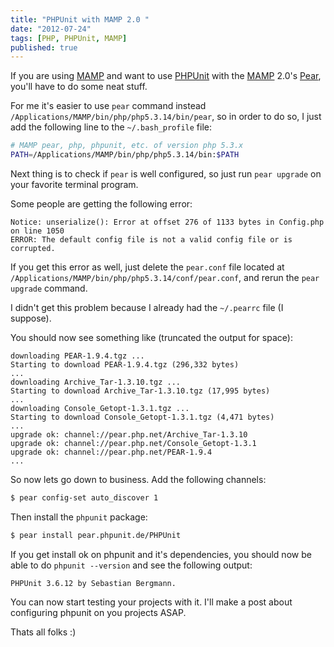 ```yaml
---
title: "PHPUnit with MAMP 2.0 "
date: "2012-07-24"
tags: [PHP, PHPUnit, MAMP]
published: true
---
```


If you are using [MAMP](http://www.mamp.info) and want to use [PHPUnit](http://www.phpunit.de) with the [MAMP](http://www.mamp.info) 2.0's [Pear](http://pear.php.net), you'll have to do some neat stuff.

For me it's easier to use `pear` command instead `/Applications/MAMP/bin/php/php5.3.14/bin/pear`, so in order to do so, I just add the following line to the `~/.bash_profile` file:

```bash
# MAMP pear, php, phpunit, etc. of version php 5.3.x
PATH=/Applications/MAMP/bin/php/php5.3.14/bin:$PATH
```

Next thing is to check if `pear` is well configured, so just run `pear upgrade` on your favorite terminal program.

Some people are getting the following error:

```
Notice: unserialize(): Error at offset 276 of 1133 bytes in Config.php on line 1050
ERROR: The default config file is not a valid config file or is corrupted.
```

If you get this error as well, just delete the `pear.conf` file located at `/Applications/MAMP/bin/php/php5.3.14/conf/pear.conf`, and rerun the `pear upgrade` command.

I didn't get this problem because I already had the `~/.pearrc` file (I suppose).

You should now see something like (truncated the output for space):

```
downloading PEAR-1.9.4.tgz ...
Starting to download PEAR-1.9.4.tgz (296,332 bytes)
...
downloading Archive_Tar-1.3.10.tgz ...
Starting to download Archive_Tar-1.3.10.tgz (17,995 bytes)
...
downloading Console_Getopt-1.3.1.tgz ...
Starting to download Console_Getopt-1.3.1.tgz (4,471 bytes)
...
upgrade ok: channel://pear.php.net/Archive_Tar-1.3.10
upgrade ok: channel://pear.php.net/Console_Getopt-1.3.1
upgrade ok: channel://pear.php.net/PEAR-1.9.4
...
```

So now lets go down to business. Add the following channels:

```bash
$ pear config-set auto_discover 1
```

Then install the `phpunit` package:

```bash
$ pear install pear.phpunit.de/PHPUnit
```

If you get install ok on phpunit and it's dependencies, you should now be able to do `phpunit --version` and see the following output:

```
PHPUnit 3.6.12 by Sebastian Bergmann.
```

You can now start testing your projects with it. I'll make a post about configuring phpunit on you projects ASAP.

Thats all folks :)
